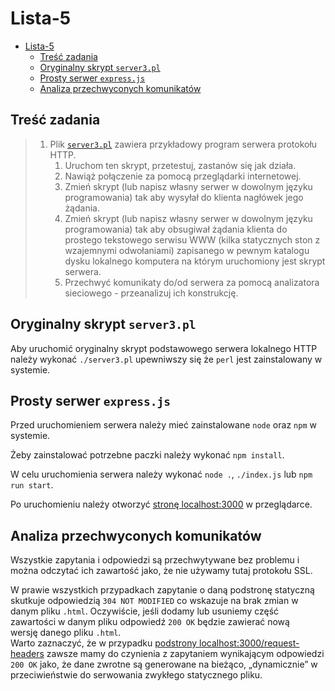 # Lista-5

- [Lista-5](#lista-5)
  - [Treść zadania](#treść-zadania)
  - [Oryginalny skrypt `server3.pl`](#oryginalny-skrypt-server3pl)
  - [Prosty serwer `express.js`](#prosty-serwer-expressjs)
  - [Analiza przechwyconych komunikatów](#analiza-przechwyconych-komunikatów)

## Treść zadania

> 1. Plik [`server3.pl`](server3.pl) zawiera przykładowy program serwera protokołu HTTP.
>    1. Uruchom ten skrypt, przetestuj, zastanów się jak działa.
>    2. Nawiąż połączenie za pomocą przeglądarki internetowej.
>    3. Zmień skrypt (lub napisz własny serwer w dowolnym języku programowania) tak aby wysyłał do klienta nagłówek jego żądania.
>    4. Zmień skrypt (lub napisz własny serwer w dowolnym języku programowania) tak aby obsugiwał żądania klienta do prostego tekstowego serwisu WWW (kilka statycznych ston z wzajemnymi odwołaniami) zapisanego w pewnym katalogu dysku lokalnego komputera na którym uruchomiony jest skrypt serwera.
>    5. Przechwyć komunikaty do/od serwera za pomocą analizatora sieciowego - przeanalizuj ich konstrukcję.

## Oryginalny skrypt `server3.pl`

Aby uruchomić oryginalny skrypt podstawowego serwera lokalnego HTTP należy wykonać `./server3.pl` upewniwszy się że `perl` jest zainstalowany w systemie.

## Prosty serwer `express.js`

Przed uruchomieniem serwera należy mieć zainstalowane `node` oraz `npm` w systemie.

Żeby zainstalować potrzebne paczki należy wykonać `npm install`.

W celu uruchomienia serwera należy wykonać `node .`, `./index.js` lub `npm run start`.

Po uruchomieniu należy otworzyć [stronę localhost:3000](http://localhost:3000) w przeglądarce.

## Analiza przechwyconych komunikatów

Wszystkie zapytania i odpowiedzi są przechwytywane bez problemu i można odczytać ich zawartość jako, że nie używamy tutaj protokołu SSL.

W prawie wszystkich przypadkach zapytanie o daną podstronę statyczną skutkuje odpowiedzią `304 NOT MODIFIED` co wskazuje na brak zmian w danym pliku `.html`. Oczywiście, jeśli dodamy lub usuniemy część zawartości w danym pliku odpowiedź `200 OK` będzie zawierać nową wersję danego pliku `.html`.\
Warto zaznaczyć, że w przypadku [podstrony localhost:3000/request-headers](http://localhost/request-headers) zawsze mamy do czynienia z zapytaniem wynikającym odpowiedzi `200 OK` jako, że dane zwrotne są generowane na bieżąco, „dynamicznie” w przeciwieństwie do serwowania zwykłego statycznego pliku.

